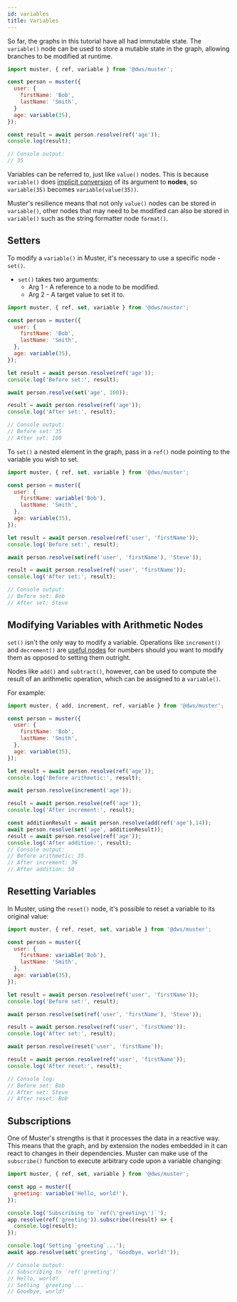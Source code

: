 ```yaml
---
id: variables
title: Variables
---
```


So far, the graphs in this tutorial have all had immutable state. The `variable()` node can be used to store a mutable state in the graph, allowing branches to be modified at runtime.

```javascript
import muster, { ref, variable } from '@dws/muster';

const person = muster({
  user: {
    firstName: 'Bob',
    lastName: 'Smith',
  }
  age: variable(35),
});

const result = await person.resolve(ref('age'));
console.log(result);

// Console output:
// 35
```
Variables can be referred to, just like `value()` nodes. This is because `variable()` does [implicit conversion][1] of its argument to **nodes**, so `variable(35)` becomes `variable(value(35))`.

Muster's resilience means that not only `value()` nodes can be stored in `variable()`, other nodes that may need to be modified can also be stored in `variable()` such as the string formatter node `format()`.

## Setters
To modify a `variable()` in Muster, it's necessary to use a specific node - `set()`.

- `set()` takes two arguments:
  * Arg 1 - A reference to a node to be modified.
  * Arg 2 - A target value to set it to.
```javascript
import muster, { ref, set, variable } from '@dws/muster';

const person = muster({
  user: {
    firstName: 'Bob',
    lastName: 'Smith',
  },
  age: variable(35),
});

let result = await person.resolve(ref('age'));
console.log('Before set:', result);

await person.resolve(set('age', 100));

result = await person.resolve(ref('age'));
console.log('After set:', result);

// Console output:
// Before set: 35
// After set: 100
```
To `set()` a nested element in the graph, pass in a `ref()` node pointing to the variable you wish to set.

```javascript
import muster, { ref, set, variable } from '@dws/muster';

const person = muster({
  user: {
    firstName: variable('Bob'),
    lastName: 'Smith',
  },
  age: variable(35),
});

let result = await person.resolve(ref('user', 'firstName'));
console.log('Before set:', result);

await person.resolve(set(ref('user', 'firstName'), 'Steve'));

result = await person.resolve(ref('user', 'firstName'));
console.log('After set:', result);

// Console output:
// Before set: Bob
// After set: Steve
```
## Modifying Variables with Arithmetic Nodes
`set()` isn't the only way to modify a variable. Operations like `increment()` and `decrement()` are [useful nodes][2] for numbers should you want to modify them as opposed to setting them outright.

Nodes like `add()` and `subtract()`, however, can be used to compute the result of an arithmetic operation, which can be assigned to a `variable()`.

For example:
```javascript
import muster, { add, increment, ref, variable } from '@dws/muster';

const person = muster({
  user: {
    firstName: 'Bob',
    lastName: 'Smith',
  },
  age: variable(35),
});

let result = await person.resolve(ref('age'));
console.log('Before arithmetic:', result);

await person.resolve(increment('age'));

result = await person.resolve(ref('age'));
console.log('After increment:', result);

const additionResult = await person.resolve(add(ref('age'),14));
await person.resolve(set('age', additionResult));
result = await person.resolve(ref('age'));
console.log('After addition:', result);
// Console output:
// Before arithmetic: 35
// After increment: 36
// After addition: 50
```
## Resetting Variables
In Muster, using the `reset()` node, it's possible to reset a variable to its original value:
```javascript
import muster, { ref, reset, set, variable } from '@dws/muster';

const person = muster({
  user: {
    firstName: variable('Bob'),
    lastName: 'Smith',
  },
  age: variable(35),
});

let result = await person.resolve(ref('user', 'firstName'));
console.log('Before set:', result);

await person.resolve(set(ref('user', 'firstName'), 'Steve'));

result = await person.resolve(ref('user', 'firstName'));
console.log('After set:', result);

await person.resolve(reset('user', 'firstName'));

result = await person.resolve(ref('user', 'firstName'));
console.log('After reset:', result);

// Console log:
// Before set: Bob
// After set: Steve
// After reset: Bob
```
## Subscriptions
One of Muster's strengths is that it processes the data in a reactive way. This means that the graph, and by extension the nodes embedded in it can react to changes in their dependencies. Muster can make use of the `subscribe()` function to execute arbitrary code upon a variable changing:
```javascript
import muster, { ref, set, variable } from '@dws/muster';

const app = muster({
  greeting: variable('Hello, world!'),
});

console.log('Subscribing to `ref(\'greeting\')`');
app.resolve(ref('greeting')).subscribe((result) => {
  console.log(result);
});

console.log('Setting `greeting`...');
await app.resolve(set('greeting', 'Goodbye, world!'));

// Console output:
// Subscribing to `ref('greeting')`
// Hello, world!
// Setting `greeting`...
// Goodbye, world!
```
[1]: /muster/docs/understanding-muster/03-explicit-definition
[2]: /muster/docs/resources/04-essentials
